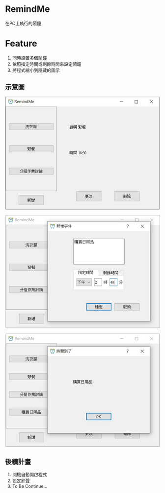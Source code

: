 # RemindMe
在PC上執行的鬧鐘  

# Feature
1. 同時設置多個鬧鐘  
2. 依照指定時間或剩餘時間來設定鬧鐘  
3. 將程式縮小到隱藏的圖示  

## 示意圖
![image](https://github.com/ny9950610/RemindMe/blob/master/example1.jpg)

![image](https://github.com/ny9950610/RemindMe/blob/master/example2.jpg)

![image](https://github.com/ny9950610/RemindMe/blob/master/example3.jpg)

## 後續計畫
1. 開機自動開啟程式  
2. 設定鈴聲  
3. To Be Continue...  
